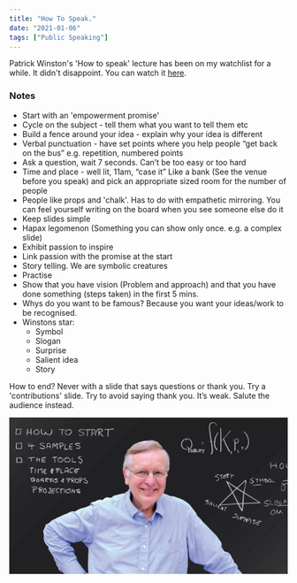 ```yaml
---
title: "How To Speak."
date: "2021-01-06"
tags: ["Public Speaking"]
---
```


Patrick Winston's 'How to speak' lecture has been on my watchlist for a while. It didn't disappoint. You can watch it [here](https://youtu.be/Unzc731iCUY).

### Notes

- Start with an 'empowerment promise'
- Cycle on the subject - tell them what you want to tell them etc
- Build a fence around your idea - explain why your idea is different
- Verbal punctuation - have set points where you help people “get back on the bus” e.g. repetition, numbered points
- Ask a question, wait 7 seconds. Can’t be too easy or too hard
- Time and place - well lit, 11am, “case it” Like a bank (See the venue before you speak) and pick an appropriate sized room for the number of people
- People like props and 'chalk'. Has to do with empathetic mirroring. You can feel yourself writing on the board when you see someone else do it
- Keep slides simple
- Hapax legomenon (Something you can show only once. e.g. a complex slide)
- Exhibit passion to inspire
- Link passion with the promise at the start
- Story telling. We are symbolic creatures
- Practise
- Show that you have vision (Problem and approach) and that you have done something (steps taken) in the first 5 mins.
- Whys do you want to be famous? Because you want your ideas/work to be recognised.
- Winstons star:
  - Symbol
  - Slogan
  - Surprise
  - Salient idea
  - Story

How to end? Never with a slide that says questions or thank you. Try a 'contributions' slide. Try to avoid saying thank you. It’s weak. Salute the audience instead.

![Patrick Wilson](images/howToSpeakByPW.jpg)
